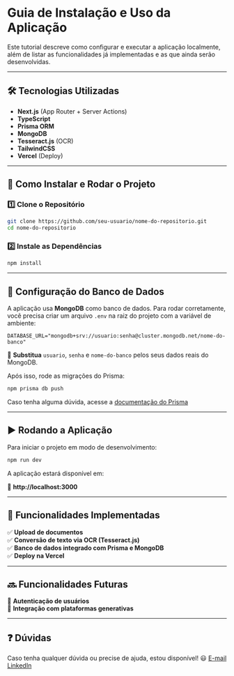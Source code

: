 # Guia de Instalação e Uso da Aplicação  

Este tutorial descreve como configurar e executar a aplicação localmente, além de listar as funcionalidades já implementadas e as que ainda serão desenvolvidas.  

---

## 🛠 Tecnologias Utilizadas  

- **Next.js** (App Router + Server Actions)  
- **TypeScript**  
- **Prisma ORM**  
- **MongoDB**  
- **Tesseract.js** (OCR)  
- **TailwindCSS**  
- **Vercel** (Deploy)  

---

## 🚀 Como Instalar e Rodar o Projeto  

### 1️⃣ Clone o Repositório  

```bash
git clone https://github.com/seu-usuario/nome-do-repositorio.git
cd nome-do-repositorio
```

### 2️⃣ Instale as Dependências  

```bash
npm install
```
---

## 🔧 Configuração do Banco de Dados  

A aplicação usa **MongoDB** como banco de dados. Para rodar corretamente, você precisa criar um arquivo `.env` na raiz do projeto com a variável de ambiente:  

```env
DATABASE_URL="mongodb+srv://usuario:senha@cluster.mongodb.net/nome-do-banco"
```

📌 **Substitua** `usuario`, `senha` e `nome-do-banco` pelos seus dados reais do MongoDB.  

Após isso, rode as migrações do Prisma:  

```bash
npm prisma db push
```

Caso tenha alguma dúvida, acesse a [documentação do Prisma](https://www.prisma.io/docs/getting-started/setup-prisma/start-from-scratch/mongodb/connect-your-database-node-mongodb)

---

## ▶️ Rodando a Aplicação  

Para iniciar o projeto em modo de desenvolvimento:  

```bash
npm run dev
```

A aplicação estará disponível em:  

🔗 **http://localhost:3000**

---

## 📌 Funcionalidades Implementadas  

✅ **Upload de documentos**  
✅ **Conversão de texto via OCR (Tesseract.js)**  
✅ **Banco de dados integrado com Prisma e MongoDB**  
✅ **Deploy na Vercel**  

---

## 🔜 Funcionalidades Futuras  

🚧 **Autenticação de usuários**  
🚧 **Integração com plataformas generativas**  

---

## ❓ Dúvidas  

Caso tenha qualquer dúvida ou precise de ajuda, estou disponível! 😃
[E-mail](sabrinacberno@hotmail.com)
[LinkedIn](https://www.linkedin.com/in/sabrina-caldas-berno/)
